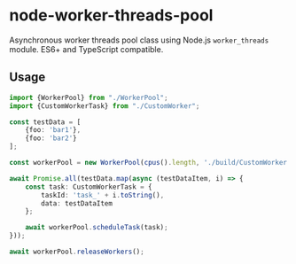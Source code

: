 # node-worker-threads-pool

Asynchronous worker threads pool class using Node.js `worker_threads` module. ES6+ and TypeScript compatible.

## Usage

```typescript
import {WorkerPool} from "./WorkerPool";
import {CustomWorkerTask} from "./CustomWorker";

const testData = [
    {foo: 'bar1'},
    {foo: 'bar2'}
];

const workerPool = new WorkerPool(cpus().length, './build/CustomWorker.js');

await Promise.all(testData.map(async (testDataItem, i) => {
    const task: CustomWorkerTask = {
        taskId: 'task_' + i.toString(),
        data: testDataItem
    };

    await workerPool.scheduleTask(task);
}));

await workerPool.releaseWorkers();
```
